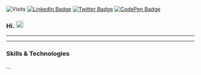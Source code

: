 ![Visits](https://komarev.com/ghpvc/?username=SamuelAshbrook&color=1CA2F1)
<a href="https://www.linkedin.com/in/samuelashbrook/" rel="nofollow"><img src="https://camo.githubusercontent.com/5b6f22d22d8701b7cf49ef2526af05b5a17695683a8ced9efda2439591cd0cdf/68747470733a2f2f696d672e736869656c64732e696f2f62616467652f4c696e6b6564496e2d50726f66696c652d696e666f726d6174696f6e616c3f7374796c653d666c6174266c6f676f3d6c696e6b6564696e266c6f676f436f6c6f723d776869746526636f6c6f723d304437364138" alt="LinkedIn Badge" data-canonical-src="https://img.shields.io/badge/LinkedIn-Profile-informational?style=flat&amp;logo=linkedin&amp;logoColor=white&amp;color=1CA2F1"></a>
<a href="https://twitter.com/ashbrook_samuel" rel="nofollow"><img src="https://camo.githubusercontent.com/ee3336666505cb79cda88ba0bc3c242d48766cbdecaccc8be480512eb0259a8e/68747470733a2f2f696d672e736869656c64732e696f2f62616467652f547769747465722d50726f66696c652d696e666f726d6174696f6e616c3f7374796c653d666c6174266c6f676f3d74776974746572266c6f676f436f6c6f723d776869746526636f6c6f723d314341324631" alt="Twitter Badge" data-canonical-src="https://img.shields.io/badge/Twitter-Profile-informational?style=flat&amp;logo=twitter&amp;logoColor=white&amp;color=1CA2F1"></a>
<a href="https://codepen.io/samuelashbrook" rel="nofollow"><img src="https://camo.githubusercontent.com/fb4b846017cf34b06a7da7ff3d8a6c1a4bfe4fcb1adae6c45792a6f47a5f4dad/68747470733a2f2f696d672e736869656c64732e696f2f62616467652f436f646550656e2d50726f66696c652d696e666f726d6174696f6e616c3f7374796c653d666c6174266c6f676f3d636f646570656e266c6f676f436f6c6f723d776869746526636f6c6f723d626c61636b" alt="CodePen Badge" data-canonical-src="https://img.shields.io/badge/CodePen-Profile-informational?style=flat&amp;logo=codepen&amp;logoColor=white&amp;" style="max-width: 100%;"></a>

### Hi. <img src= "https://raw.githubusercontent.com/MartinHeinz/MartinHeinz/master/wave.gif" width= "20px">

---



---

### Skills & Technologies

...

<!--
**SamuelAshbrook/SamuelAshbrook** is a ✨ _special_ ✨ repository because its `README.md` (this file) appears on your GitHub profile.

Here are some ideas to get you started:

- 🔭 I’m currently working on ...
- 🌱 I’m currently learning ...
- 👯 I’m looking to collaborate on ...
- 🤔 I’m looking for help with ...
- 💬 Ask me about ...
- 📫 How to reach me: ...
- 😄 Pronouns: ...
- ⚡ Fun fact: ...
-->

